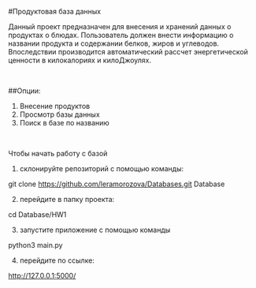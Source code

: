 #Продуктовая база данных 

Данный проект предназначен для внесения и хранений данных о продуктах о блюдах. Пользователь должен внести информацию о названии продукта и содержании белков, жиров и углеводов. Впоследствии производится автоматический рассчет энергетической ценности в килокалориях и килоДжоулях.

<br>

##Опции:

1. Внесение продуктов
2. Просмотр базы данных
3. Поиск в базе по названию

<br>

Чтобы начать работу с базой

1. склонируйте репозиторий с помощью команды:

git clone https://github.com/leramorozova/Databases.git Database

2. перейдите в папку проекта:

cd Database/HW1

3. запустите приложение с помощью команды

python3 main.py

4. перейдите по ссылке:

http://127.0.0.1:5000/
